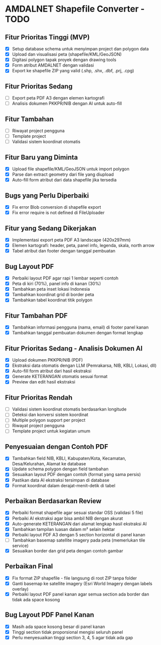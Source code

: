 # AMDALNET Shapefile Converter - TODO

## Fitur Prioritas Tinggi (MVP)

- [x] Setup database schema untuk menyimpan project dan polygon data
- [x] Upload dan visualisasi peta (shapefile/KML/GeoJSON)
- [x] Digitasi polygon tapak proyek dengan drawing tools
- [x] Form atribut AMDALNET dengan validasi
- [x] Export ke shapefile ZIP yang valid (.shp, .shx, .dbf, .prj, .cpg)

## Fitur Prioritas Sedang

- [ ] Export peta PDF A3 dengan elemen kartografi
- [ ] Analisis dokumen PKKPR/NIB dengan AI untuk auto-fill

## Fitur Tambahan

- [ ] Riwayat project pengguna
- [ ] Template project
- [ ] Validasi sistem koordinat otomatis

## Fitur Baru yang Diminta

- [x] Upload file shapefile/KML/GeoJSON untuk import polygon
- [x] Parse dan extract geometry dari file yang diupload
- [x] Auto-fill form atribut dari data shapefile jika tersedia

## Bugs yang Perlu Diperbaiki

- [x] Fix error Blob conversion di shapefile export
- [x] Fix error require is not defined di FileUploader

## Fitur yang Sedang Dikerjakan

- [x] Implementasi export peta PDF A3 landscape (420x297mm)
- [x] Elemen kartografi: header, peta, panel info, legenda, skala, north arrow
- [x] Tabel atribut dan footer dengan tanggal pembuatan

## Bug Layout PDF

- [x] Perbaiki layout PDF agar rapi 1 lembar seperti contoh
- [x] Peta di kiri (70%), panel info di kanan (30%)
- [x] Tambahkan peta inset lokasi Indonesia
- [x] Tambahkan koordinat grid di border peta
- [x] Tambahkan tabel koordinat titik polygon

## Fitur Tambahan PDF

- [x] Tambahkan informasi pengguna (nama, email) di footer panel kanan
- [x] Tambahkan tanggal pembuatan dokumen dengan format lengkap

## Fitur Prioritas Sedang - Analisis Dokumen AI

- [x] Upload dokumen PKKPR/NIB (PDF)
- [x] Ekstraksi data otomatis dengan LLM (Pemrakarsa, NIB, KBLI, Lokasi, dll)
- [x] Auto-fill form atribut dari hasil ekstraksi
- [x] Generate KETERANGAN otomatis sesuai format
- [x] Preview dan edit hasil ekstraksi

## Fitur Prioritas Rendah

- [ ] Validasi sistem koordinat otomatis berdasarkan longitude
- [ ] Deteksi dan konversi sistem koordinat
- [ ] Multiple polygon support per project
- [ ] Riwayat project pengguna
- [ ] Template project untuk kegiatan umum

## Penyesuaian dengan Contoh PDF

- [x] Tambahkan field NIB, KBLI, Kabupaten/Kota, Kecamatan, Desa/Kelurahan, Alamat ke database
- [x] Update schema polygon dengan field tambahan
- [x] Sesuaikan layout PDF dengan contoh (format yang sama persis)
- [x] Pastikan data AI ekstraksi tersimpan di database
- [x] Format koordinat dalam derajat-menit-detik di tabel

## Perbaikan Berdasarkan Review

- [x] Perbaiki format shapefile agar sesuai standar OSS (validasi 5 file)
- [x] Perbaiki AI ekstraksi agar bisa ambil NIB dengan akurat
- [x] Auto-generate KETERANGAN dari alamat lengkap hasil ekstraksi AI
- [x] Tambahkan tampilan luasan dalam m² selain hektar
- [x] Perbaiki layout PDF A3 dengan 5 section horizontal di panel kanan
- [ ] Tambahkan basemap satellite imagery pada peta (memerlukan tile service)
- [x] Sesuaikan border dan grid peta dengan contoh gambar

## Perbaikan Final

- [x] Fix format ZIP shapefile - file langsung di root ZIP tanpa folder
- [x] Ganti basemap ke satellite imagery (Esri World Imagery dengan labels overlay)
- [x] Perbaiki layout PDF panel kanan agar semua section ada border dan tidak ada space kosong

## Bug Layout PDF Panel Kanan

- [x] Masih ada space kosong besar di panel kanan
- [x] Tinggi section tidak proporsional mengisi seluruh panel
- [x] Perlu menyesuaikan tinggi section 3, 4, 5 agar tidak ada gap
